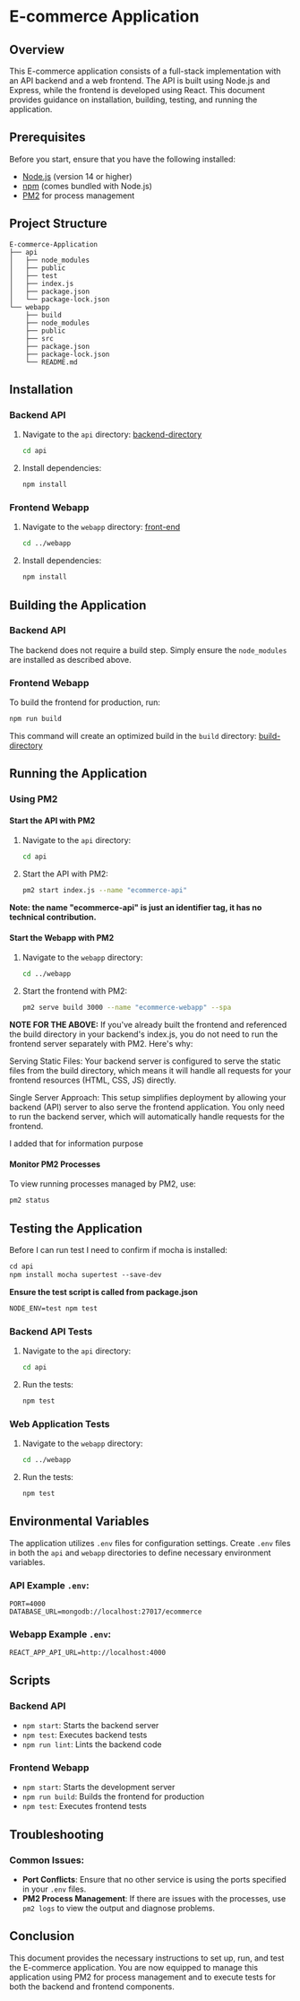
# E-commerce Application

## Overview
This E-commerce application consists of a full-stack implementation with an API backend and a web frontend. The API is built using Node.js and Express, while the frontend is developed using React. This document provides guidance on installation, building, testing, and running the application.

## Prerequisites
Before you start, ensure that you have the following installed:
- [Node.js](https://nodejs.org/) (version 14 or higher)
- [npm](https://www.npmjs.com/) (comes bundled with Node.js)
- [PM2](https://pm2.keymetrics.io/) for process management

## Project Structure
```plaintext
E-commerce-Application
├── api
│   ├── node_modules
│   ├── public
│   ├── test
│   ├── index.js
│   ├── package.json
│   └── package-lock.json
└── webapp
    ├── build
    ├── node_modules
    ├── public
    ├── src
    ├── package.json
    ├── package-lock.json
    └── README.md
```

## Installation

### Backend API
1. Navigate to the `api` directory: [backend-directory](/home/ubuntu/E-commerce-Application/api)
    ```bash
    cd api
    ```
2. Install dependencies:
    ```bash
    npm install
    ```

### Frontend Webapp
1. Navigate to the `webapp` directory: [front-end](/home/ubuntu/E-commerce-Application/webapp)
    ```bash
    cd ../webapp
    ```
2. Install dependencies:
    ```bash
    npm install
    ```

## Building the Application

### Backend API
The backend does not require a build step. Simply ensure the `node_modules` are installed as described above.

### Frontend Webapp
To build the frontend for production, run:
```bash
npm run build
```
This command will create an optimized build in the `build` directory: [build-directory](/home/ubuntu/E-commerce-Application/webapp/build)

## Running the Application

### Using PM2
#### Start the API with PM2
1. Navigate to the `api` directory:
    ```bash
    cd api
    ```
2. Start the API with PM2:
    ```bash
    pm2 start index.js --name "ecommerce-api"
    ```
**Note: the name "ecommerce-api" is just an identifier tag, it has no technical contribution.**

#### Start the Webapp with PM2
1. Navigate to the `webapp` directory:
    ```bash
    cd ../webapp
    ```
2. Start the frontend with PM2:
    ```bash
    pm2 serve build 3000 --name "ecommerce-webapp" --spa
    ```
**NOTE FOR THE ABOVE:** If you've already built the frontend and referenced the build directory in your backend's index.js, you do not need to run the frontend server separately with PM2. Here's why:

Serving Static Files: Your backend server is configured to serve the static files from the build directory, which means it will handle all requests for your frontend resources (HTML, CSS, JS) directly.

Single Server Approach: This setup simplifies deployment by allowing your backend (API) server to also serve the frontend application. You only need to run the backend server, which will automatically handle requests for the frontend.

I added that for information purpose

#### Monitor PM2 Processes
To view running processes managed by PM2, use:
```bash
pm2 status
```

## Testing the Application

Before I can run test I need to confirm if mocha is installed:

```markdown
cd api
npm install mocha supertest --save-dev
```

**Ensure the test script is called from package.json**

```markdown
NODE_ENV=test npm test
```





### Backend API Tests
1. Navigate to the `api` directory:
    ```bash
    cd api
    ```
2. Run the tests:
    ```bash
    npm test
    ```

### Web Application Tests
1. Navigate to the `webapp` directory:
    ```bash
    cd ../webapp
    ```
2. Run the tests:
    ```bash
    npm test
    ```

## Environmental Variables
The application utilizes `.env` files for configuration settings. Create `.env` files in both the `api` and `webapp` directories to define necessary environment variables.

### API Example `.env`:
```plaintext
PORT=4000
DATABASE_URL=mongodb://localhost:27017/ecommerce
```

### Webapp Example `.env`:
```plaintext
REACT_APP_API_URL=http://localhost:4000
```

## Scripts
### Backend API
- `npm start`: Starts the backend server
- `npm test`: Executes backend tests
- `npm run lint`: Lints the backend code

### Frontend Webapp
- `npm start`: Starts the development server
- `npm run build`: Builds the frontend for production
- `npm test`: Executes frontend tests

## Troubleshooting
### Common Issues:
- **Port Conflicts**: Ensure that no other service is using the ports specified in your `.env` files.
- **PM2 Process Management**: If there are issues with the processes, use `pm2 logs` to view the output and diagnose problems.

## Conclusion
This document provides the necessary instructions to set up, run, and test the E-commerce application. You are now equipped to manage this application using PM2 for process management and to execute tests for both the backend and frontend components.
